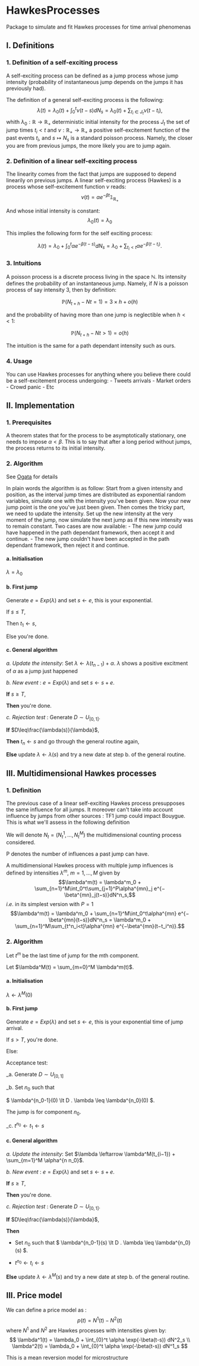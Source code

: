 # HawkesProcesses
Package to simulate and fit Hawkes processes for time arrival phenomenas


## I. Definitions

### 1. Definition of a self-exciting process

A self-exciting process can be defined as a jump process whose jump intensity (probability of instantaneous jump depends on the jumps it has previously had).

The definition of a general self-exciting process is the following:
$$\lambda(t) = \lambda_0(t) + \int_{0}^t\nu(t − s)dN_s=\lambda_0(t) + \sum_{t_i \in J_t}\nu(t − t_i ),$$
whith $\lambda_0 : \mathbb{R}\to\mathbb{R}_+$ deterministic initial intensity for the process $J_t$ the set of jump times $t_i < t$ and $\nu : \mathbb{R}_+\to\mathbb{R}_+$
a positive self-excitement function of the past events $t_i$, and $s \mapsto N_s$ is a standard poisson process.
Namely, the closer you are from previous jumps, the more likely you are to jump again.

### 2. Definition of a linear self-exciting process

The linearity comes from the fact that jumps are supposed to depend linearily on previous jumps.
A linear self-exciting process (Hawkes) is a process whose self-excitement function $\nu$ reads:
$$ \nu(t) = \alpha e^{−\beta t}\mathbb{1}_{\mathbb{R}_+}$$

And whose initial intensity is constant:
$$\lambda_0(t) = \lambda_0$$

This implies the following form for the self exciting process:

$$\lambda(t) = \lambda_0 + \int_0^t\alpha e^{−\beta(t−s)}dN_s=\lambda_0+\sum_{t_i<t}\alpha e^{-\beta(t-t_i)}.$$

### 3. Intuitions

A poisson process is a discrete process living in the space $\mathbb{N}$. Its intensity defines the probability of an instantaneous jump. Namely, if $N$ is a poisson process of say intensity $3$, then by definition:

$$ \mathbb{P}(N_{t+h} - N{t} = 1) = 3 \times h +o(h)$$

and the probability of having more than one jump is neglectible when $h << 1$:

$$ \mathbb{P}(N_{t+h} - N{t} > 1) = o(h)$$

The intuition is the same for a path dependant intensity such as ours.

### 4. Usage

You can use Hawkes processes for anything where you believe there could be a self-excitement process undergoing:
    - Tweets arrivals
    - Market orders
    - Crowd panic
    - Etc
    
## II. Implementation

### 1. Prerequisites

A theorem states that for the process to be asymptotically stationary, one needs to impose $\alpha < \beta$.
This is to say that after a long period without jumps, the process returns to its initial intensity.

### 2. Algorithm

See [Ogata](http://ieeexplore.ieee.org/xpl/login.jsp?tp=&arnumber=1056305&url=http%3A%2F%2Fieeexplore.ieee.org%2Fiel5%2F18%2F22718%2F01056305.pdf%3Farnumber%3D1056305) for details

In plain words the algorithm is as follow:
Start from a given intensity and position, as the interval jump times are distributed as exponential random variables, simulate one with the intensity you've been given.
Now your new jump point is the one you've just been given. 
Then comes the tricky part, we need to update the intensity.
Set up the new intensity at the very moment of the jump, now simulate the next jump as if this new intensity was to remain constant.
Two cases are now available:
    - The new jump could have happened in the path dependant framework, then accept it and continue.
    - The new jump couldn't have been accepted in the path dependant framework, then reject it and continue.
    
    
#### a. Initialisation
$\lambda = \lambda_0$
#### b. First jump
Generate $e = Exp(\lambda)$ and set $s\leftarrow e$, this is your exponential.

If $s\leq T$,

   Then $t_1\leftarrow s$,
    
Else you're done.
#### c. General algorithm
_a. Update the intensity_: Set $\lambda\leftarrow\lambda(t_{n−1}) + \alpha$. 
$\lambda$ shows a positive excitment of $\alpha$ as a jump just happened


_b. New event_ : $e = Exp(\lambda)$ and set $s\leftarrow s+e$.

**If** $s\geq T$,

**Then** you're done.

_c. Rejection test_ : Generate $D\sim U_{[0,1]}$.

**If** $D\leq\frac{\lambda(s)}{\lambda}$,

**Then** $t_n\leftarrow s$ and go through the general routine again,

**Else** update $\lambda\leftarrow\lambda(s)$ and try a new date at step b. of the general
routine.    


## III. Multidimensional Hawkes processes

### 1. Definition

The previous case of a linear self-exciting Hawkes process presupposes the same influence for all jumps. It moreover can't take into account influence by jumps from other sources : TF1 jump could impact Bouygue.
This is what we'll assess in the following definition

We will denote $N_t = (N^1_t,\ldots,N^M_t)$ the multidimensional counting process considered.

P denotes the number of influences a past jump can have.

A multidimensional Hawkes process with multiple jump influences is defined by intensities $\lambda^m$, $m = 1,\ldots,M$ given by
$$\lambda^m(t) = \lambda^m_0 + \sum_{n=1}^M\int_0^t\sum_{j=1}^P\alpha^{mn}_j e^{−\beta^{mn}_j(t−s)}dN^n_s,$$
$i.e.$ in its simplest version with $P = 1$
$$\lambda^m(t) = \lambda^m_0 + \sum_{n=1}^M\int_0^t\alpha^{mn} e^{−\beta^{mn}(t−s)}dN^n_s = \lambda^m_0 + \sum_{n=1}^M\sum_{t^n_i<t}\alpha^{mn} e^{−\beta^{mn}(t−t_i^n)}.$$

### 2. Algorithm

Let $t^m$ be the last time of jump for the mth component.

Let $\lambda^M(t) = \sum_{m=0}^M \lambda^m(t)$.

#### a. Initialisation
$\lambda \leftarrow \lambda^M(0)$
#### b. First jump
Generate $e = Exp(\lambda)$ and set $s\leftarrow e$, this is your exponential time of jump arrival.

If $s \gt T$, you're done.

Else:

Acceptance test:

_a. Generate $D\sim U_{[0,1]}$

_b. Set $n_0$ such that

$ \lambda^{n_0-1}(0) \lt D  . \lambda \leq \lambda^{n_0}(0) $.

The jump is for component $n_0$.

_c. $t^{n_0} \leftarrow t_1 \leftarrow s$

#### c. General algorithm
_a. Update the intensity_: Set $\lambda \leftarrow \lambda^M(t_{i−1}) + \sum_{m=1}^M \alpha^{n n_0}$. 


_b. New event_ : $e = Exp(\lambda)$ and set $s\leftarrow s+ e$.

**If** $s\geq T$,

**Then** you're done.

_c. Rejection test_ : Generate $D\sim U_{[0,1]}$.

**If** $D\leq\frac{\lambda(s)}{\lambda}$,

**Then** 
- Set $n_0$ such that $ \lambda^{n_0-1}(s) \lt D  . \lambda \leq \lambda^{n_0}(s) $.

- $t^{n_0} \leftarrow t_i \leftarrow s$

**Else** update $\lambda \leftarrow \lambda^M(s)$ and try a new date at step b. of the general
routine.


## III. Price model

We can define a price model as :
$$p(t) = N^1(t) - N^2(t)$$
where
$N^1$ and $N^2$ are Hawkes processes with intensities given by:
    $$ \lambda^1(t) = \lambda_0 + \int_{0}^t \alpha \exp(-\beta(t-s)) dN^2_s \\
    \lambda^2(t) = \lambda_0 + \int_{0}^t \alpha \exp(-\beta(t-s)) dN^1_s
    $$
    
This is a mean reversion model for microstructure


    
    
